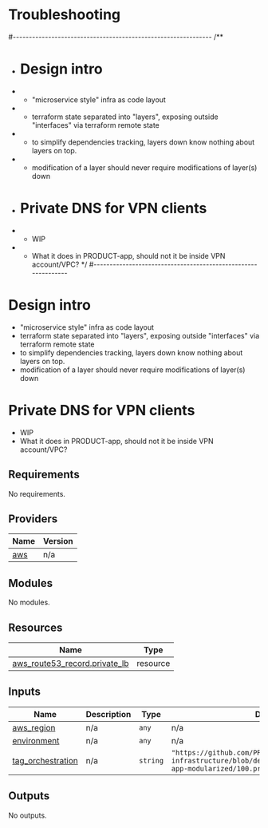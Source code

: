 # Troubleshooting

#--------------------------------------------------------------
/**
* # Design intro
* - "microservice style" infra as code layout
* - terraform state separated into "layers", exposing outside "interfaces" via terraform remote state
* - to simplify dependencies tracking, layers down know nothing about layers on top.
* - modification of a layer should never require modifications of layer(s) down
* # Private DNS for VPN clients
* - WIP 
* - What it does in PRODUCT-app, should not it be inside VPN account/VPC?
*/
#--------------------------------------------------------------

# Design intro
- "microservice style" infra as code layout
- terraform state separated into "layers", exposing outside "interfaces" via terraform remote state
- to simplify dependencies tracking, layers down know nothing about layers on top.
- modification of a layer should never require modifications of layer(s) down
# Private DNS for VPN clients
- WIP
- What it does in PRODUCT-app, should not it be inside VPN account/VPC?

## Requirements

No requirements.

## Providers

| Name | Version |
|------|---------|
| <a name="provider_aws"></a> [aws](#provider\_aws) | n/a |

## Modules

No modules.

## Resources

| Name | Type |
|------|------|
| [aws_route53_record.private_lb](https://registry.terraform.io/providers/hashicorp/aws/latest/docs/resources/route53_record) | resource |

## Inputs

| Name | Description | Type | Default | Required |
|------|-------------|------|---------|:--------:|
| <a name="input_aws_region"></a> [aws\_region](#input\_aws\_region) | n/a | `any` | n/a | yes |
| <a name="input_environment"></a> [environment](#input\_environment) | n/a | `any` | n/a | yes |
| <a name="input_tag_orchestration"></a> [tag\_orchestration](#input\_tag\_orchestration) | n/a | `string` | `"https://github.com/PRODUCT/PRODUCT-infrastructure/blob/develop/deployments/PRODUCT-app-modularized/100.private_dns"` | no |

## Outputs

No outputs.
